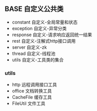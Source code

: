 ##

## BASE 自定义公共类

* constant  自定义-全局常量和状态
* exception 自定义-异常分类
* response  自定义-请求响应返回统一结果
* rest      自定义-注解式http接口调用
* server    自定义-zk
* thread    自定义-线程池
* utils     自定义-工具类的集合

### utils
* http 远程调用接口工具
* office  文档转换工具
* CacheFile 缓存工具
* FileUtil 文件工具
